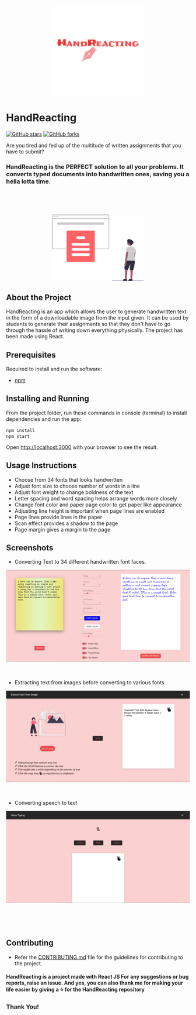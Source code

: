 
<p  align="center">

<img  alt="handreacting_logo"  src="./src/media/mainlogo.png"  width="250px"  />

</p>

  

# HandReacting

[![GitHub stars](https://img.shields.io/github/stars/hhhrrrttt222111/handReacting?color=ff69b4&style=flatsquare)](https://github.com/hhhrrrttt222111/handReacting/stargazers)
[![GitHub forks](https://img.shields.io/github/forks/hhhrrrttt222111/handReacting?color=blueviolet&style=flatsquare)](https://github.com/hhhrrrttt222111/handReacting/network)

  

Are you tired and fed up of the multitude of written assignments that you have to submit?

### **HandReacting** is the PERFECT solution to all your problems. It converts typed documents into handwritten ones, saving you a hella lotta time. 

  

<br><br><br>

  
  

<p  align="center">

<img  alt="handreacting_image"  src="./src/media/read.svg"  width="250px"  />

</p>

## About the Project
HandReacting is an app which allows the user to generate handwritten text in the form of a downloadable image from the input given. It can be used by students to generate their assignments so that they don't have to go through the hassle of writing down everything physically.
The project has been made using React.

## Prerequisites

Required to install and run the software:

-   [npm](https://www.npmjs.com/get-npm)

## Installing and Running
From the project folder, run these commands in console (terminal) to install dependencies and run the app:
```
npm install
npm start
```
Open [http://localhost:3000](http://localhost:3000/) with your browser to see the result.

## Usage Instructions

 - Choose from 34 fonts that looks handwritten
 - Adjust font size to choose number of words in a line
 - Adjust font weight to change boldness of the text
 - Letter spacing and word spacing helps arrange words more closely
 - Change font color and paper page color to get paper like appearance
 - Adjusting line height is important when page lines are enabled
 - Page lines provide lines in the paper
 - Scan effect provides a shadow to the page
 - Page margin gives a margin to the page

## Screenshots

* Converting Text to 34 different handwritten font faces.

<p  align="center">

<img  src="./src/media/main.PNG"  alt=""/>

</p>

<br>

  

* Extracting text from images before converting to various fonts.

<p  align="center">

<img  src="./src/media/extract.PNG"  alt=""/>

</p>

<br>

  

* Converting speech to text

<p  align="center">

<img  src="./src/media/voice.PNG"  alt=""/>

</p>

  

<br  ><br  ><br  >

## Contributing

-   Refer the  [CONTRIBUTING.md]()  file for the guidelines for contributing to the project.  

#### HandReacting is a project made with React JS For any suggestions or bug reports, raise an issue. And yes, you can also thank me for making your life easier by giving a ⭐ for the HandReacting repository

### Thank You!
